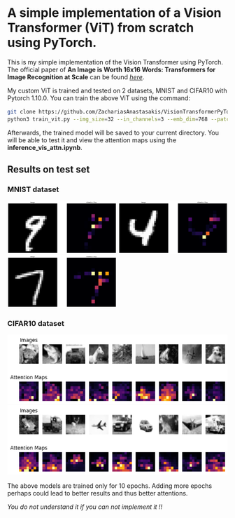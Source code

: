 # A simple implementation of a Vision Transformer (ViT) from scratch using PyTorch.

This is my simple implementation of the Vision Transformer using PyTorch. The official paper of **An Image is Worth 16x16 Words: Transformers for Image Recognition at Scale** can be found *[here](https://arxiv.org/abs/2010.11929)*.

My custom ViT is trained and tested on 2 datasets, MNIST and CIFAR10 with Pytorch 1.10.0. You can train the above ViT using the command:
```bash
git clone https://github.com/ZachariasAnastasakis/VisionTransformerPyTorch.git
python3 train_vit.py --img_size=32 --in_channels=3 --emb_dim=768 --patch_size=4 --depth=6 --num_heads=8 --mlp_ratio=4 --epochs=10 --num_classes=10 --dataset=MNIST
```

Afterwards, the trained model will be saved to your current directory. You will be able to test it and view the attention maps using the **inference_vis_attn.ipynb**.

## Results on test set

### MNIST dataset
<img src="https://raw.githubusercontent.com/ZachariasAnastasakis/VisionTransformerPyTorch/main/images/mn.png?token=GHSAT0AAAAAACDQTSIH66EYVG47QZZSEROGZECGW3Q" alt="drawing" width="250"/>
<img src="https://raw.githubusercontent.com/ZachariasAnastasakis/VisionTransformerPyTorch/main/images/mnist_4.png?token=GHSAT0AAAAAACDQTSIHEBWT2OMKQH33CSEQZECGXQQ" alt="drawing" width="250"/>
<img src="https://raw.githubusercontent.com/ZachariasAnastasakis/VisionTransformerPyTorch/main/images/mnist_7.png?token=GHSAT0AAAAAACDQTSIHG7LF7W7BYJWTBXGGZECGYDA" alt="drawing" width="250"/>

### CIFAR10 dataset
![](https://github.com/ZachariasAnastasakis/VisionTransformerPyTorch/blob/main/images/cifar10_multiple.png?raw=true)
![](https://raw.githubusercontent.com/ZachariasAnastasakis/VisionTransformerPyTorch/main/images/cifar10_multiple_2.png?token=GHSAT0AAAAAACDQTSIGS3MTLPJZHGRTXFXIZECGZAQ)

The above models are trained only for 10 epochs. Adding more epochs perhaps could lead to better results and thus better attentions.

*You do not understand it if you can not implement it !!*
